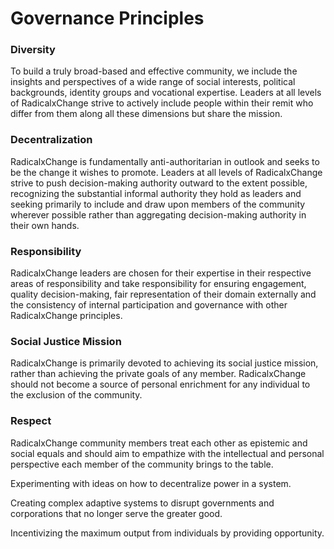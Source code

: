 # Governance Principles

### **Diversity**

To build a truly broad-based and effective community, we include the insights and perspectives of a wide range of social interests, political backgrounds, identity groups and vocational expertise. Leaders at all levels of RadicalxChange strive to actively include people within their remit who differ from them along all these dimensions but share the mission.

### Decentralization

RadicalxChange is fundamentally anti-authoritarian in outlook and seeks to be the change it wishes to promote. Leaders at all levels of RadicalxChange strive to push decision-making authority outward to the extent possible, recognizing the substantial informal authority they hold as leaders and seeking primarily to include and draw upon members of the community wherever possible rather than aggregating decision-making authority in their own hands.

### Responsibility

RadicalxChange leaders are chosen for their expertise in their respective areas of responsibility and take responsibility for ensuring engagement, quality decision-making, fair representation of their domain externally and the consistency of internal participation and governance with other RadicalxChange principles.

### Social Justice Mission

RadicalxChange is primarily devoted to achieving its social justice mission, rather than achieving the private goals of any member. RadicalxChange should not become a source of personal enrichment for any individual to the exclusion of the community.

### Respect

RadicalxChange community members treat each other as epistemic and social equals and should aim to empathize with the intellectual and personal perspective each member of the community brings to the table.  
  
Experimenting with ideas on how to decentralize power in a system.  
  
Creating complex adaptive systems to disrupt governments and corporations that no longer serve the greater good.  
  
Incentivizing the maximum output from individuals by providing opportunity.

